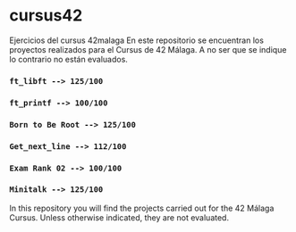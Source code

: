 # cursus42
Ejercicios del cursus 42malaga
En este repositorio se encuentran los proyectos realizados para el Cursus de 42 Málaga. A no ser que se indique lo contrario no están evaluados.

### `ft_libft --> 125/100`
### `ft_printf --> 100/100`
### `Born to Be Root --> 125/100`
### `Get_next_line --> 112/100`
### `Exam Rank 02 --> 100/100`
### `Minitalk --> 125/100`

In this repository you will find the projects carried out for the 42 Málaga Cursus. Unless otherwise indicated, they are not evaluated.
